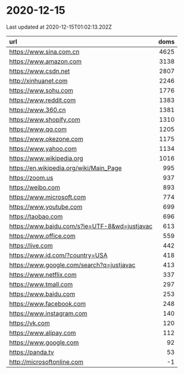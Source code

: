 # 2020-12-15

<!-- BEGIN -->
Last updated at 2020-12-15T01:02:13.202Z

url | doms
:- | -:
https://www.sina.com.cn | 4625
https://www.amazon.com | 3138
https://www.csdn.net | 2807
http://xinhuanet.com | 2246
https://www.sohu.com | 1776
https://www.reddit.com | 1383
https://www.360.cn | 1381
https://www.shopify.com | 1310
https://www.qq.com | 1205
https://www.okezone.com | 1175
https://www.yahoo.com | 1134
https://www.wikipedia.org | 1016
https://en.wikipedia.org/wiki/Main_Page | 995
https://zoom.us | 937
https://weibo.com | 893
https://www.microsoft.com | 774
https://www.youtube.com | 699
https://taobao.com | 696
https://www.baidu.com/s?ie=UTF-8&wd=justjavac | 613
https://www.office.com | 559
https://live.com | 442
https://www.jd.com/?country=USA | 418
https://www.google.com/search?q=justjavac | 413
https://www.netflix.com | 337
https://www.tmall.com | 297
https://www.baidu.com | 253
https://www.facebook.com | 248
https://www.instagram.com | 140
https://vk.com | 120
https://www.alipay.com | 112
https://www.google.com | 92
https://panda.tv | 53
http://microsoftonline.com | -1
<!-- END -->

